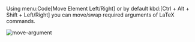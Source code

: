 Using menu:Code[Move Element Left/Right] or by default kbd:[Ctrl + Alt + Shift + Left/Right] you can move/swap required arguments of LaTeX commands.

![move-argument](https://raw.githubusercontent.com/wiki/Hannah-Sten/TeXiFy-IDEA/Writing/figures/move-argument.gif)
